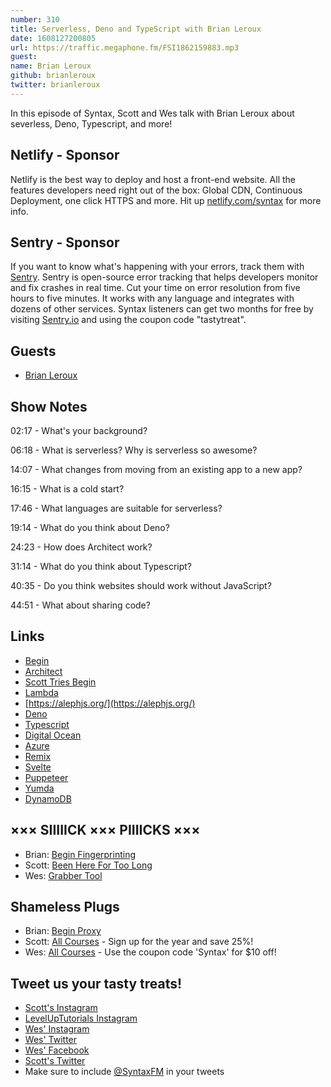 ```yaml
---
number: 310
title: Serverless, Deno and TypeScript with Brian Leroux
date: 1608127200805
url: https://traffic.megaphone.fm/FSI1862159883.mp3
guest: 
name: Brian Leroux
github: brianleroux
twitter: brianleroux
---
```


In this episode of Syntax, Scott and Wes talk with Brian Leroux about severless, Deno, Typescript, and more!

## Netlify - Sponsor
Netlify is the best way to deploy and host a front-end website. All the features developers need right out of the box: Global CDN, Continuous Deployment, one click HTTPS and more. Hit up [netlify.com/syntax](https://netlify.com/syntax) for more info.

## Sentry - Sponsor
If you want to know what's happening with your errors, track them with [Sentry](https://sentry.io/). Sentry is open-source error tracking that helps developers monitor and fix crashes in real time. Cut your time on error resolution from five hours to five minutes. It works with any language and integrates with dozens of other services. Syntax listeners can get two months for free by visiting [Sentry.io](https://sentry.io/) and using the coupon code "tastytreat".

## Guests
* [Brian Leroux](https://twitter.com/brianleroux)

## Show Notes
02:17 - What's your background?

06:18 - What is serverless? Why is serverless so awesome?

14:07 - What changes from moving from an existing app to a new app?

16:15 - What is a cold start?

17:46 - What languages are suitable for serverless?

19:14 - What do you think about Deno?

24:23 - How does Architect work?

31:14 - What do you think about Typescript?

40:35 - Do you think websites should work without JavaScript?

44:51 - What about sharing code?

## Links
* [Begin](https://begin.com/)
* [Architect](https://arc.codes/)
* [Scott Tries Begin](https://www.youtube.com/watch?v=dpHizW9Ojsg)
* [Lambda](https://aws.amazon.com/lambda/)
* [https://alephjs.org/](https://alephjs.org/) 
* [Deno](https://deno.land/)
* [Typescript](https://www.typescriptlang.org/)
* [Digital Ocean](https://www.digitalocean.com/)
* [Azure](https://azure.microsoft.com/)
* [Remix](https://remix.run/)
* [Svelte](https://svelte.dev/)
* [Puppeteer](https://pptr.dev/)
* [Yumda](https://github.com/lambci/yumda)
* [DynamoDB](https://aws.amazon.com/dynamodb/)

## ××× SIIIIICK ××× PIIIICKS ×××
* Brian: [Begin Fingerprinting](https://begin.com/)
* Scott: [Been Here For Too Long](https://155pod.bandcamp.com/album/been-here-for-too-long)
* Wes: [Grabber Tool](https://amzn.to/38qrnxU) 

## Shameless Plugs
* Brian: [Begin Proxy](https://docs.begin.com/en/http-functions/proxy)
* Scott: [All Courses](https://www.leveluptutorials.com/pro) - Sign up for the year and save 25%!
* Wes: [All Courses](https://wesbos.com/courses/) - Use the coupon code 'Syntax' for $10 off!

## Tweet us your tasty treats!
* [Scott's Instagram](https://www.instagram.com/stolinski/)
* [LevelUpTutorials Instagram](https://www.instagram.com/LevelUpTutorials/)
* [Wes' Instagram](https://www.instagram.com/wesbos/)
* [Wes' Twitter](https://twitter.com/wesbos)
* [Wes' Facebook](https://www.facebook.com/wesbos.developer)
* [Scott's Twitter](https://twitter.com/stolinski)
* Make sure to include [@SyntaxFM](https://twitter.com/SyntaxFM) in your tweets
